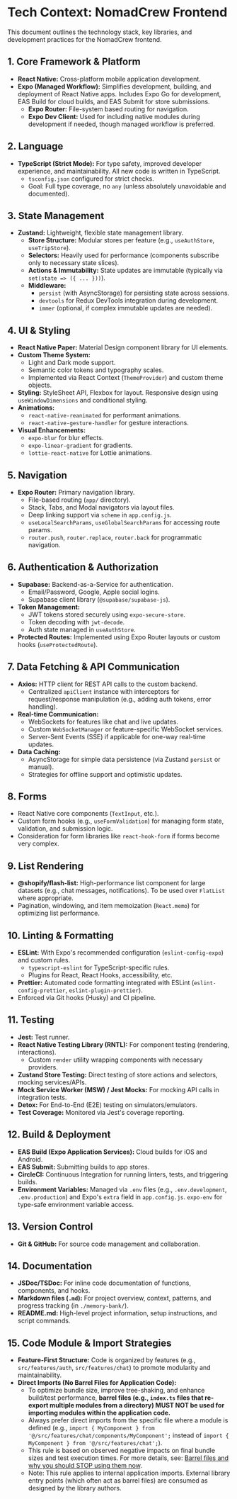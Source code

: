 # Tech Context: NomadCrew Frontend

This document outlines the technology stack, key libraries, and development practices for the NomadCrew frontend.

## 1. Core Framework & Platform
*   **React Native:** Cross-platform mobile application development.
*   **Expo (Managed Workflow):** Simplifies development, building, and deployment of React Native apps. Includes Expo Go for development, EAS Build for cloud builds, and EAS Submit for store submissions.
    *   **Expo Router:** File-system based routing for navigation.
    *   **Expo Dev Client:** Used for including native modules during development if needed, though managed workflow is preferred.

## 2. Language
*   **TypeScript (Strict Mode):** For type safety, improved developer experience, and maintainability. All new code is written in TypeScript.
    *   `tsconfig.json` configured for strict checks.
    *   Goal: Full type coverage, no `any` (unless absolutely unavoidable and documented).

## 3. State Management
*   **Zustand:** Lightweight, flexible state management library.
    *   **Store Structure:** Modular stores per feature (e.g., `useAuthStore`, `useTripStore`).
    *   **Selectors:** Heavily used for performance (components subscribe only to necessary state slices).
    *   **Actions & Immutability:** State updates are immutable (typically via `set(state => ({ ... }))`).
    *   **Middleware:**
        *   `persist` (with AsyncStorage) for persisting state across sessions.
        *   `devtools` for Redux DevTools integration during development.
        *   `immer` (optional, if complex immutable updates are needed).

## 4. UI & Styling
*   **React Native Paper:** Material Design component library for UI elements.
*   **Custom Theme System:**
    *   Light and Dark mode support.
    *   Semantic color tokens and typography scales.
    *   Implemented via React Context (`ThemeProvider`) and custom theme objects.
*   **Styling:** StyleSheet API, Flexbox for layout. Responsive design using `useWindowDimensions` and conditional styling.
*   **Animations:**
    *   `react-native-reanimated` for performant animations.
    *   `react-native-gesture-handler` for gesture interactions.
*   **Visual Enhancements:**
    *   `expo-blur` for blur effects.
    *   `expo-linear-gradient` for gradients.
    *   `lottie-react-native` for Lottie animations.

## 5. Navigation
*   **Expo Router:** Primary navigation library.
    *   File-based routing (`app/` directory).
    *   Stack, Tabs, and Modal navigators via layout files.
    *   Deep linking support via `scheme` in `app.config.js`.
    *   `useLocalSearchParams`, `useGlobalSearchParams` for accessing route params.
    *   `router.push`, `router.replace`, `router.back` for programmatic navigation.

## 6. Authentication & Authorization
*   **Supabase:** Backend-as-a-Service for authentication.
    *   Email/Password, Google, Apple social logins.
    *   Supabase client library (`@supabase/supabase-js`).
*   **Token Management:**
    *   JWT tokens stored securely using `expo-secure-store`.
    *   Token decoding with `jwt-decode`.
    *   Auth state managed in `useAuthStore`.
*   **Protected Routes:** Implemented using Expo Router layouts or custom hooks (`useProtectedRoute`).

## 7. Data Fetching & API Communication
*   **Axios:** HTTP client for REST API calls to the custom backend.
    *   Centralized `apiClient` instance with interceptors for request/response manipulation (e.g., adding auth tokens, error handling).
*   **Real-time Communication:**
    *   WebSockets for features like chat and live updates.
    *   Custom `WebSocketManager` or feature-specific WebSocket services.
    *   Server-Sent Events (SSE) if applicable for one-way real-time updates.
*   **Data Caching:**
    *   AsyncStorage for simple data persistence (via Zustand `persist` or manual).
    *   Strategies for offline support and optimistic updates.

## 8. Forms
*   React Native core components (`TextInput`, etc.).
*   Custom form hooks (e.g., `useFormValidation`) for managing form state, validation, and submission logic.
*   Consideration for form libraries like `react-hook-form` if forms become very complex.

## 9. List Rendering
*   **@shopify/flash-list:** High-performance list component for large datasets (e.g., chat messages, notifications). To be used over `FlatList` where appropriate.
*   Pagination, windowing, and item memoization (`React.memo`) for optimizing list performance.

## 10. Linting & Formatting
*   **ESLint:** With Expo's recommended configuration (`eslint-config-expo`) and custom rules.
    *   `typescript-eslint` for TypeScript-specific rules.
    *   Plugins for React, React Hooks, accessibility, etc.
*   **Prettier:** Automated code formatting integrated with ESLint (`eslint-config-prettier`, `eslint-plugin-prettier`).
*   Enforced via Git hooks (Husky) and CI pipeline.

## 11. Testing
*   **Jest:** Test runner.
*   **React Native Testing Library (RNTL):** For component testing (rendering, interactions).
    *   Custom `render` utility wrapping components with necessary providers.
*   **Zustand Store Testing:** Direct testing of store actions and selectors, mocking services/APIs.
*   **Mock Service Worker (MSW) / Jest Mocks:** For mocking API calls in integration tests.
*   **Detox:** For End-to-End (E2E) testing on simulators/emulators.
*   **Test Coverage:** Monitored via Jest's coverage reporting.

## 12. Build & Deployment
*   **EAS Build (Expo Application Services):** Cloud builds for iOS and Android.
*   **EAS Submit:** Submitting builds to app stores.
*   **CircleCI:** Continuous Integration for running linters, tests, and triggering builds.
*   **Environment Variables:** Managed via `.env` files (e.g., `.env.development`, `.env.production`) and Expo's `extra` field in `app.config.js`. `expo-env` for type-safe environment variable access.

## 13. Version Control
*   **Git & GitHub:** For source code management and collaboration.

## 14. Documentation
*   **JSDoc/TSDoc:** For inline code documentation of functions, components, and hooks.
*   **Markdown files (`.md`):** For project overview, context, patterns, and progress tracking (in `./memory-bank/`).
*   **README.md:** High-level project information, setup instructions, and script commands.

## 15. Code Module & Import Strategies
*   **Feature-First Structure:** Code is organized by features (e.g., `src/features/auth`, `src/features/chat`) to promote modularity and maintainability.
*   **Direct Imports (No Barrel Files for Application Code):**
    *   To optimize bundle size, improve tree-shaking, and enhance build/test performance, **barrel files (e.g., `index.ts` files that re-export multiple modules from a directory) MUST NOT be used for importing modules within the application code.**
    *   Always prefer direct imports from the specific file where a module is defined (e.g., `import { MyComponent } from '@/src/features/chat/components/MyComponent';` instead of `import { MyComponent } from '@/src/features/chat';`).
    *   This rule is based on observed negative impacts on final bundle sizes and test execution times. For more details, see: [Barrel files and why you should STOP using them now](https://dev.to/tassiofront/barrel-files-and-why-you-should-stop-using-them-now-bc4).
    *   Note: This rule applies to internal application imports. External library entry points (which often act as barrel files) are consumed as designed by the library authors. 